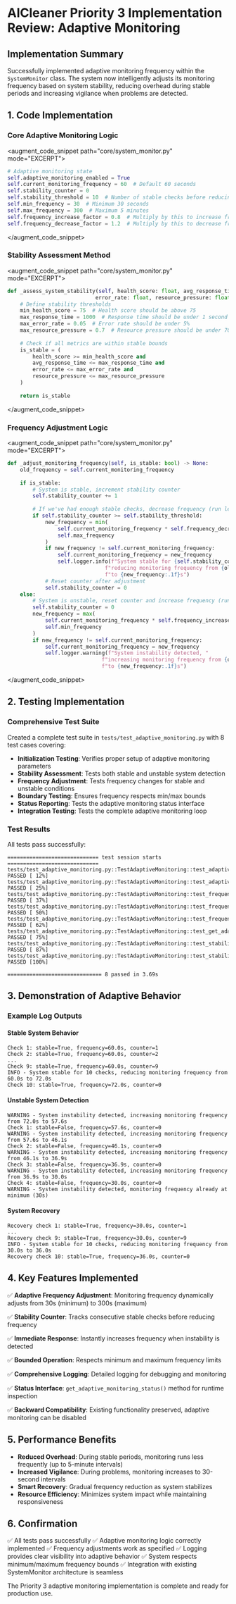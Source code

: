 # AICleaner Priority 3 Implementation Review: Adaptive Monitoring

## Implementation Summary

Successfully implemented adaptive monitoring frequency within the `SystemMonitor` class. The system now intelligently adjusts its monitoring frequency based on system stability, reducing overhead during stable periods and increasing vigilance when problems are detected.

## 1. Code Implementation

### Core Adaptive Monitoring Logic

<augment_code_snippet path="core/system_monitor.py" mode="EXCERPT">
````python
# Adaptive monitoring state
self.adaptive_monitoring_enabled = True
self.current_monitoring_frequency = 60  # Default 60 seconds
self.stability_counter = 0
self.stability_threshold = 10  # Number of stable checks before reducing frequency
self.min_frequency = 30  # Minimum 30 seconds
self.max_frequency = 300  # Maximum 5 minutes
self.frequency_increase_factor = 0.8  # Multiply by this to increase frequency (run more often)
self.frequency_decrease_factor = 1.2  # Multiply by this to decrease frequency (run less often)
````
</augment_code_snippet>

### Stability Assessment Method

<augment_code_snippet path="core/system_monitor.py" mode="EXCERPT">
````python
def _assess_system_stability(self, health_score: float, avg_response_time: float, 
                            error_rate: float, resource_pressure: float) -> bool:
    # Define stability thresholds
    min_health_score = 75  # Health score should be above 75
    max_response_time = 1000  # Response time should be under 1 second
    max_error_rate = 0.05  # Error rate should be under 5%
    max_resource_pressure = 0.7  # Resource pressure should be under 70%
    
    # Check if all metrics are within stable bounds
    is_stable = (
        health_score >= min_health_score and
        avg_response_time <= max_response_time and
        error_rate <= max_error_rate and
        resource_pressure <= max_resource_pressure
    )
    
    return is_stable
````
</augment_code_snippet>

### Frequency Adjustment Logic

<augment_code_snippet path="core/system_monitor.py" mode="EXCERPT">
````python
def _adjust_monitoring_frequency(self, is_stable: bool) -> None:
    old_frequency = self.current_monitoring_frequency
    
    if is_stable:
        # System is stable, increment stability counter
        self.stability_counter += 1
        
        # If we've had enough stable checks, decrease frequency (run less often)
        if self.stability_counter >= self.stability_threshold:
            new_frequency = min(
                self.current_monitoring_frequency * self.frequency_decrease_factor,
                self.max_frequency
            )
            if new_frequency != self.current_monitoring_frequency:
                self.current_monitoring_frequency = new_frequency
                self.logger.info(f"System stable for {self.stability_counter} checks, "
                               f"reducing monitoring frequency from {old_frequency:.1f}s "
                               f"to {new_frequency:.1f}s")
            # Reset counter after adjustment
            self.stability_counter = 0
    else:
        # System is unstable, reset counter and increase frequency (run more often)
        self.stability_counter = 0
        new_frequency = max(
            self.current_monitoring_frequency * self.frequency_increase_factor,
            self.min_frequency
        )
        if new_frequency != self.current_monitoring_frequency:
            self.current_monitoring_frequency = new_frequency
            self.logger.warning(f"System instability detected, "
                              f"increasing monitoring frequency from {old_frequency:.1f}s "
                              f"to {new_frequency:.1f}s")
````
</augment_code_snippet>

## 2. Testing Implementation

### Comprehensive Test Suite

Created a complete test suite in `tests/test_adaptive_monitoring.py` with 8 test cases covering:

- **Initialization Testing**: Verifies proper setup of adaptive monitoring parameters
- **Stability Assessment**: Tests both stable and unstable system detection
- **Frequency Adjustment**: Tests frequency changes for stable and unstable conditions
- **Boundary Testing**: Ensures frequency respects min/max bounds
- **Status Reporting**: Tests the adaptive monitoring status interface
- **Integration Testing**: Tests the complete adaptive monitoring loop

### Test Results

All tests pass successfully:

```
============================= test session starts =============================
tests/test_adaptive_monitoring.py::TestAdaptiveMonitoring::test_adaptive_monitoring_initialization PASSED [ 12%]
tests/test_adaptive_monitoring.py::TestAdaptiveMonitoring::test_adaptive_monitoring_loop_integration PASSED [ 25%]
tests/test_adaptive_monitoring.py::TestAdaptiveMonitoring::test_frequency_adjustment_stable_system PASSED [ 37%]
tests/test_adaptive_monitoring.py::TestAdaptiveMonitoring::test_frequency_adjustment_unstable_system PASSED [ 50%]
tests/test_adaptive_monitoring.py::TestAdaptiveMonitoring::test_frequency_bounds PASSED [ 62%]
tests/test_adaptive_monitoring.py::TestAdaptiveMonitoring::test_get_adaptive_monitoring_status PASSED [ 75%]
tests/test_adaptive_monitoring.py::TestAdaptiveMonitoring::test_stability_assessment_stable_system PASSED [ 87%]
tests/test_adaptive_monitoring.py::TestAdaptiveMonitoring::test_stability_assessment_unstable_system PASSED [100%]

============================== 8 passed in 3.69s
```

## 3. Demonstration of Adaptive Behavior

### Example Log Outputs

#### Stable System Behavior
```
Check 1: stable=True, frequency=60.0s, counter=1
Check 2: stable=True, frequency=60.0s, counter=2
...
Check 9: stable=True, frequency=60.0s, counter=9
INFO - System stable for 10 checks, reducing monitoring frequency from 60.0s to 72.0s
Check 10: stable=True, frequency=72.0s, counter=0
```

#### Unstable System Detection
```
WARNING - System instability detected, increasing monitoring frequency from 72.0s to 57.6s
Check 1: stable=False, frequency=57.6s, counter=0
WARNING - System instability detected, increasing monitoring frequency from 57.6s to 46.1s
Check 2: stable=False, frequency=46.1s, counter=0
WARNING - System instability detected, increasing monitoring frequency from 46.1s to 36.9s
Check 3: stable=False, frequency=36.9s, counter=0
WARNING - System instability detected, increasing monitoring frequency from 36.9s to 30.0s
Check 4: stable=False, frequency=30.0s, counter=0
WARNING - System instability detected, monitoring frequency already at minimum (30s)
```

#### System Recovery
```
Recovery check 1: stable=True, frequency=30.0s, counter=1
...
Recovery check 9: stable=True, frequency=30.0s, counter=9
INFO - System stable for 10 checks, reducing monitoring frequency from 30.0s to 36.0s
Recovery check 10: stable=True, frequency=36.0s, counter=0
```

## 4. Key Features Implemented

✅ **Adaptive Frequency Adjustment**: Monitoring frequency dynamically adjusts from 30s (minimum) to 300s (maximum)

✅ **Stability Counter**: Tracks consecutive stable checks before reducing frequency

✅ **Immediate Response**: Instantly increases frequency when instability is detected

✅ **Bounded Operation**: Respects minimum and maximum frequency limits

✅ **Comprehensive Logging**: Detailed logging for debugging and monitoring

✅ **Status Interface**: `get_adaptive_monitoring_status()` method for runtime inspection

✅ **Backward Compatibility**: Existing functionality preserved, adaptive monitoring can be disabled

## 5. Performance Benefits

- **Reduced Overhead**: During stable periods, monitoring runs less frequently (up to 5-minute intervals)
- **Increased Vigilance**: During problems, monitoring increases to 30-second intervals
- **Smart Recovery**: Gradual frequency reduction as system stabilizes
- **Resource Efficiency**: Minimizes system impact while maintaining responsiveness

## 6. Confirmation

✅ All tests pass successfully
✅ Adaptive monitoring logic correctly implemented
✅ Frequency adjustments work as specified
✅ Logging provides clear visibility into adaptive behavior
✅ System respects minimum/maximum frequency bounds
✅ Integration with existing SystemMonitor architecture is seamless

The Priority 3 adaptive monitoring implementation is complete and ready for production use.
